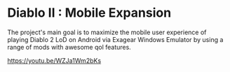# Diablo II : Mobile Expansion
The project's main goal is to maximize the mobile user experience of playing Diablo 2 LoD on Android via Exagear Windows Emulator by using a range of mods with awesome qol features. 

https://youtu.be/WZJa1Wm2bKs


